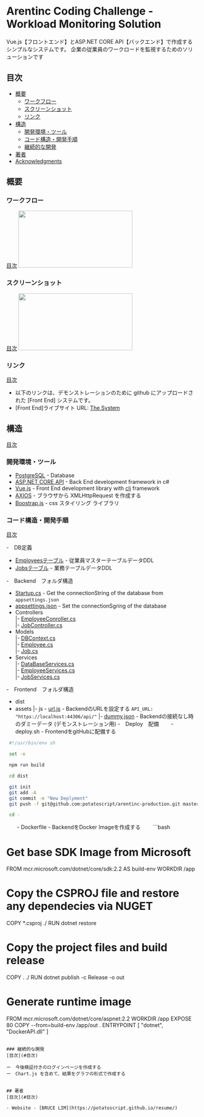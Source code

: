 # Arentinc Coding Challenge - Workload Monitoring Solution

Vue.js【フロントエンド】とASP.NET CORE API【バックエンド】で作成するシンプルなシステムです。
企業の従業員のワークロードを監視するためのソリューションです

## 目次

- [概要](#概要)
  - [ワークフロー](#ワークフロー)
  - [スクリーンショット](#スクリーンショット)
  - [リンク](#リンク)
- [構造](#構造)
  - [開発環境・ツール](#開発環境・ツール)
  - [コード構造・開発手順](#コード構造・開発手順)
  - [継続的な開発](#継続的な開発)
- [著者](#著者)
- [Acknowledgments](#acknowledgments)


## 概要

### ワークフロー
[目次](#目次)
<image style="width:300px;height:150px" src="./document/workflow.png" />

### スクリーンショット
[目次](#目次)
<image style="width:300px;height:150px" src="./document/screenshot.png" />


### リンク
[目次](#目次)

- 以下のリンクは、デモンストレーションのために github にアップロードされた [Front End] システムです。
- [Front End]ライブサイト URL: [The System](https://potatoscript.github.io/arentinc-production/)

## 構造
[目次](#目次)
### 開発環境・ツール

- [PostgreSQL](https://www.postgresql.org/) - Database
- [ASP.NET CORE API](https://docs.microsoft.com/en-us/aspnet/core/?view=aspnetcore-6.0) - Back End development framework in c#
- [Vue.js](https://vuejs.org/) - Front End development library with [cli](https://cli.vuejs.org/) framework
- [AXIOS](https://axios-http.com/docs/intro) - ブラウザから XMLHttpRequest を作成する
- [Boostrap.js](https://getbootstrap.com/) - css スタイリング ライブラリ


### コード構造・開発手順
[目次](#目次)


-　DB定義
  - [Employeesテーブル](./document/Employees.sql) - 従業員マスターテーブルデータDDL
  - [Jobsテーブル](./document/Jobs.sql) - 業務テーブルデータDDL
  
-　Backend　フォルダ構造
  - [Startup.cs](./arentinc-api/Startup.cs) - Get the connectionString of the database from `appsettings.json`
  - [appsettings.json](./arentinc-api/appsettings.cs) - Set the connectionSgring of the database
  - Controllers<br>
    |- [EmployeeConroller.cs](./arentinc-api/Controllers/EmployeeConroller.cs)<br>
    |- [JobController.cs](./arentinc-api/Controllers/JobConroller.cs)<br>
  - Models<br>
    |- [DBContext.cs](./arentinc-api/Models/DBContext.cs)<br>
    |- [Employee.cs](./arentinc-api/Models/Employee.cs)<br>
    |- [Job.cs](./arentinc-api/Models/Job.cs)<br>
  - Services <br>
    |- [DataBaseServices.cs](./arentinc-api/Services/DataBaseServices.cs)<br>
    |- [EmployeeServices.cs](./arentinc-api/Services/EmployeeServices.cs)<br>
    |- [JobServices.cs](./arentinc-api/Services/JobServices.cs)<br>
	
-　Frontend　フォルダ構造
  - dist
  - assets
     |- js - [url.js](./arentinc-ui/src/assets/js/url.js) - BackendのURLを設定する `API_URL: "https://localhost:44306/api/"`
	 |- [dummy.json](./arentinc-ui/src/assets/dummy.json) - Backendの接続なし時のダミーデータ (デモンストレーション用)
-　Deploy　配備
　　- deploy.sh - FrontendをgitHubに配備する
  ```sh
   #!/usr/bin/env sh

   set -e

   npm run build

   cd dist

   git init
   git add -A
   git commit -m "New Deplyment"
   git push -f git@github.com:potatoscript/arentinc-production.git master:gh-pages

   cd -
  ```  
　　- Dockerfile - BackendをDocker Imageを作成する
　　```bash
   # Get base SDK Image from Microsoft
   FROM mcr.microsoft.com/dotnet/core/sdk:2.2 AS build-env
   WORKDIR /app

   # Copy the CSPROJ file and restore any dependecies via NUGET
   COPY *.csproj ./
   RUN dotnet restore

   # Copy the project files and build release
   COPY . ./
   RUN dotnet publish -c Release -o out

   # Generate runtime image
   FROM mcr.microsoft.com/dotnet/core/aspnet:2.2
   WORKDIR /app
   EXPOSE 80
   COPY --from=build-env /app/out .
   ENTRYPOINT [ "dotnet", "DockerAPI.dll" ]
  ```

### 継続的な開発
[目次](#目次)

ー　今後検証付きのログインページを作成する
ー　Chart.js を含めて、結果をグラフの形式で作成する


## 著者
[目次](#目次)

- Website - [BRUCE LIM](https://potatoscript.github.io/resume/)
